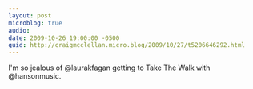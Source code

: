 ```yaml
---
layout: post
microblog: true
audio: 
date: 2009-10-26 19:00:00 -0500
guid: http://craigmcclellan.micro.blog/2009/10/27/t5206646292.html
---
```

I'm so jealous of @laurakfagan getting to Take The Walk with @hansonmusic.
